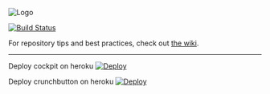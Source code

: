 ![Logo](http://crunchbutton.com/assets/images/facebook-like.png)

[![Build Status](https://travis-ci.com/youbeo/crunchbutton.svg?token=hxz6fVTQWxPXmgzxg8Yb&branch=master)](https://travis-ci.com/youbeo/crunchbutton)

For repository tips and best practices, check out [the wiki](https://github.com/crunchbutton/crunchbutton/wiki).


---


Deploy cockpit on heroku
[![Deploy](https://www.herokucdn.com/deploy/button.svg)](https://heroku.com/deploy?template=https://github.com/youbeo/crunchbutton&env[THEME]=cockpit2&env[DATABASE_URL]=null&env[USE_ENCRYPTION_KEY]=true)

Deploy crunchbutton on heroku
[![Deploy](https://www.herokucdn.com/deploy/button.svg)](https://heroku.com/deploy?template=https://github.com/youbeo/crunchbutton&env[THEME]=seven&env[DATABASE_URL]=null&env[USE_ENCRYPTION_KEY]=true)